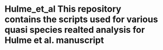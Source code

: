 # Hulme_et_al This repository contains the scripts used for various quasi species realted analysis for Hulme et al. manuscript
